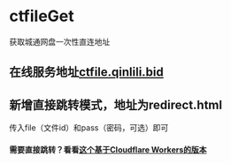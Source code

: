 # ctfileGet
获取城通网盘一次性直连地址

## 在线服务地址[ctfile.qinlili.bid](https://ctfile.qinlili.bid)  

## 新增直接跳转模式，地址为redirect.html  
传入file（文件id）和pass（密码，可选）即可  

#### 需要直接跳转？看看[这个基于Cloudflare Workers的版本](https://github.com/qinlili23333/ctfile.Workers/)  

